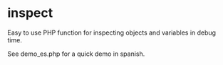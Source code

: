inspect
=======

Easy to use PHP function for inspecting objects and variables in debug time.

See demo_es.php for a quick demo in spanish.
